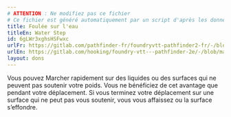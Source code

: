 ```yaml
---
# ATTENTION : Ne modifiez pas ce fichier
# Ce fichier est généré automatiquement par un script d'après les données du module Foundry VTT officiel et de sa traduction
title: Foulée sur l'eau
titleEn: Water Step
id: 6gLWr3xghsHSFwxc
urlFr: https://gitlab.com/pathfinder-fr/foundryvtt-pathfinder2-fr/-/blob/master/data/feats/6gLWr3xghsHSFwxc.htm
urlEn: https://gitlab.com/hooking/foundry-vtt---pathfinder-2e/-/blob/master/packs/data/feats.db/water-step.json
layout: dons
---
```

Vous pouvez Marcher rapidement sur des liquides ou des surfaces qui ne peuvent pas soutenir votre poids. Vous ne bénéficiez de cet avantage que pendant votre déplacement. Si vous terminez votre déplacement sur une surface qui ne peut pas vous soutenir, vous vous affaissez ou la surface s’effondre.
